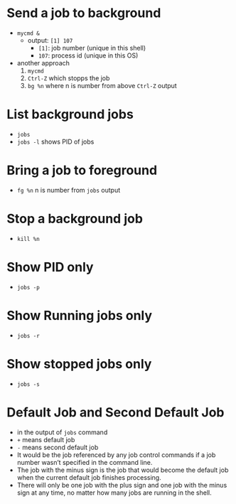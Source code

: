 # Send a job to background
* `mycmd &`
  * output: `[1] 107`
    * `[1]`: job number (unique in this shell)
    * `107`: process id (unique in this OS)
* another approach
  1. `mycmd`
  2. `Ctrl-Z` which stopps the job
  3. `bg %n` where n is number from above `Ctrl-Z` output

# List background jobs
* `jobs`
* `jobs -l` shows PID of jobs

# Bring a job to foreground
* `fg %n` n is number from `jobs` output

# Stop a background job
* `kill %n`

# Show PID only
- `jobs -p`

# Show Running jobs only
- `jobs -r`

# Show stopped jobs only
- `jobs -s`

# Default Job and Second Default Job
- in the output of `jobs` command
- `+` means default job
- `-` means second default job
- It would be the job referenced by any job control commands if a job number wasn’t specified in the command line.
- The job with the minus sign is the job that would become the default job when the current default job finishes processing.
- There will only be one job with the plus sign and one job with the minus sign at any time, no matter how many jobs are running in the shell.

